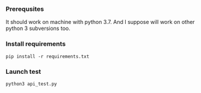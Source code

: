 ### Prerequsites

It should work on machine with python 3.7. And I suppose will work on other python 3 subversions too.

### Install requirements

`pip install -r requirements.txt`

### Launch test

`python3 api_test.py`
